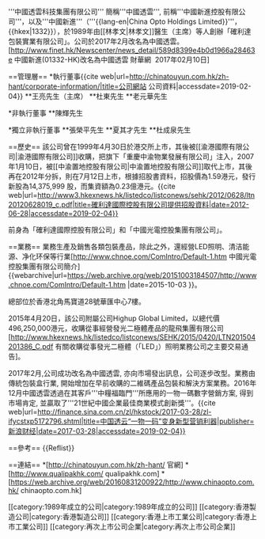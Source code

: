 '''中國透雲科技集團有限公司''' 簡稱'''中國透雲''', 前稱'''中國新進控股有限公司'''，以及'''中國新進'''（'''{{lang-en|China Opto Holdings Limited}}'''，{{hkex|1332}}），於1989年由[[林孝文|林孝文]]醫生（主席）等人創辦「確利達包裝實業有限公司」。公司於2017年2月改名為中國透雲。<ref>[http://www.finet.hk/Newscenter/news_detail/589d8399e4b0d1966a28463e 中國新進(01332-HK)改名為中國透雲 財華網  2017年02月10日]</ref>

==管理層==
*執行董事<ref>{{cite web|url=http://chinatouyun.com.hk/zh-hant/corporate-information/|title=公司網站 公司資料|accessdate=2019-02-04}}</ref>
**王亮先生（主席）
**杜東先生
**老元華先生

*非執行董事
**陳輝先生

*獨立非執行董事
**張榮平先生
**夏其才先生
**杜成泉先生

==歷史==
該公司曾在1999年4月30日於港交所上市，其後被[[渝港國際有限公司|渝港國際有限公司]]收購，把旗下「重慶中渝物業發展有限公司」注入，2007年1月10日，被[[中渝置地控股有限公司|中渝置地控股有限公司]]取代上市，其後再在2012年分拆，則在7月12日上市，根據招股書資料，招股價為1.59港元，發行新股為14,375,999 股，而集資額為0.23億港元。<ref>{{cite web|url=http://www3.hkexnews.hk/listedco/listconews/sehk/2012/0628/ltn20120628019_c.pdf|title=確利達國際控股有限公司提供招股資料|date=2012-06-28|accessdate=2019-02-04}}</ref>

前身為「確利達國際控股有限公司」和「中國光電控股集團有限公司」。

==業務==
業務生產及銷售各類包裝產品，除此之外，還經營LED照明、清洁能源、净化环保等行業<ref>[http://www.chnoe.com/ComIntro/Default-1.htm 中國光電控股集團有限公司簡介] {{webarchive|url=https://web.archive.org/web/20151003184507/http://www.chnoe.com/ComIntro/Default-1.htm |date=2015-10-03 }}</ref>。

總部位於香港北角馬寶道28號華匯中心7樓。

2015年4月20日，該公司附屬公司Highup Global Limited，以總代價496,250,000港元，收購從事經營發光二極體產品的龍飛集團有限公司<ref>[http://www.hkexnews.hk/listedco/listconews/SEHK/2015/0420/LTN201504201386_C.pdf 有關收購從事發光二極體（「LED」）照明業務公司之主要交易通告]</ref>。

2017年2月,公司成功改名為中國透雲, 亦向市場發出訊息，公司逐步改型。業務由傳統包裝盒行業, 開始增加在早前收購的二維碼產品包裝和解決方案業務。2016年12月中國透雲透過在其客戶'''中糧福臨門'''所應用的一物一碼數字營銷方案, 得到市場肯定, 並贏取了'''21世紀中國企業最佳商業模式創新獎'''。<ref>{{cite web|url=http://finance.sina.com.cn/zl/hkstock/2017-03-28/zl-ifycstxp5172796.shtml|title=中国透云“一物一码”变身新型营销利器|publisher=新浪财经|date=2017-03-28|accessdate=2019-02-04}}</ref>

==參考==
{{Reflist}}

==連結==
*[http://chinatouyun.com.hk/zh-hant/ 官網]
*[http://www.qualipakhk.com/ qualipakhk.com]
*[https://web.archive.org/web/20160831200922/http://www.chinaopto.com.hk/ chinaopto.com.hk]

[[category:1989年成立的公司|category:1989年成立的公司]]
[[category:香港製造公司|category:香港製造公司]]
[[category:香港上市工業公司|category:香港上市工業公司]]
[[category:再次上市公司企業|category:再次上市公司企業]]